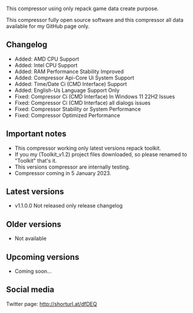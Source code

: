 This compressor using only repack game data create purpose.

This compressor fully open source software and this compressor all data available for my GitHub page only.

Changelog
-----------------------------------------------
- Added: AMD CPU Support
- Added: Intel CPU Support
- Added: RAM Performance Stability Improved
- Added: Compressor Api-Core Ui System Support
- Added: Time/Date Ci (CMD Interface) Support
- Added: English-Us Language Support Only
- Fixed: Compressor Ci (CMD Interface) In Windows 11 22H2 Issues
- Fixed: Compressor Ci (CMD Interface) all dialogs issues
- Fixed: Compressor Stability or System Performance
- Fixed: Compressor Optimized Performance

Important notes
-----------------------------------------------
- This compressor working only latest versions repack toolkit.
- If you my (Toolkit_v1.2) project files downloaded, so please renamed to "Toolkit" that's it.
- This versions compressor are internally testing.
- Compressor coming in 5 January 2023.

Latest versions
-----------------------------------------------
- v1.1.0.0 Not released only release changelog

Older versions
-----------------------------------------------
- Not available

Upcoming versions
-----------------------------------------------
- Coming soon...

Social media
-----------------------------------------------
Twitter page: http://shorturl.at/dfDEQ
